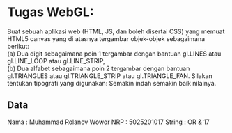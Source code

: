 # Tugas WebGL: 
Buat sebuah aplikasi web (HTML, JS, dan boleh disertai CSS) yang memuat HTML5 canvas yang di atasnya tergambar objek-objek sebagaimana berikut: <br>
(a) Dua digit sebagaimana poin 1 tergambar dengan bantuan gl.LINES atau gl.LINE_LOOP atau gl.LINE_STRIP, <br>
(b) Dua alfabet sebagaimana poin 2 tergambar dengan bantuan gl.TRIANGLES atau gl.TRIANGLE_STRIP atau gl.TRIANGLE_FAN. Silakan tentukan tipografi yang digunakan: Semakin indah semakin baik nilainya.

## Data
Nama : Muhammad Rolanov Wowor
NRP : 5025201017
String : OR & 17